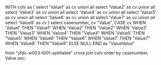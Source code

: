 WITH 
    colv as (
      select 'Value1' as cv
      union all 
      select 'Value2' as cv
      union all 
      select 'Value3' as cv
      union all 
      select 'Value4' as cv
      union all 
      select 'Value5' as cv
      union all 
      select 'Value6' as cv
      union all 
      select 'Value7' as cv
      union all 
      select 'Value8' as cv
      )
select 
    casenumber,
    cv "Value",
    CASE cv 
        WHEN 'Value1' THEN "Value1" 
        WHEN 'Value2' THEN "Value2"
        WHEN 'Value3' THEN "Value3"
        WHEN 'Value4' THEN "Value4"
        WHEN 'Value5' THEN "Value5"
        WHEN 'Value6' THEN "Value6"
        WHEN 'Value7' THEN "Value7"
        WHEN 'Value8' THEN "Value8"
        ELSE NULL
    END as "ValueValue"

from "sfdc-w003-t001-splittable" cross join colv
order by casenumber, Value asc;
